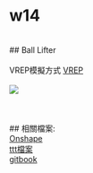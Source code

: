 # w14
</br>
## Ball Lifter
</br>
</br>VREP模擬方式
 <a href="https://www.youtube.com/watch?v=bAlBHY9VdCE&feature=youtu.be">VREP</a>
</br>
</br>
<img src="https://blobscdn.gitbook.com/v0/b/gitbook-28427.appspot.com/o/assets%2F-L9h5ecRO235dsMkko2j%2F-LFqnT0Byk2WUZr0ds2F%2F-LFqpeiBmDb5cEOHlf1b%2F%E9%80%A3%E6%A1%BF%E6%8A%AC%E7%90%83%E6%A9%9F%E6%A7%8B.gif?alt=media&token=7c4c42f4-ff0a-495d-b37e-bf70f5148497">
</br>
</br>
</br>
</br>
## 相關檔案:
</br>
<a href="https://cad.onshape.com/documents/61bfdc6235e437c6565aa959/w/d166af3d337ae49598de3759/e/ba74e8fad474145abffe462c">Onshape</a>
</br>
<a href="https://github.com/s40523137/cd2018/blob/gh-pages/W14/終於....ttt">ttt檔案</a>
</br>
<a href="https://cd2018.gitbook.io/ball-movement-system/~/drafts/-LFqkt9uyvot-RnkIF28/primary/week-notes/w11/di-si-duan-shi-qiu-xi">gitbook</a>
